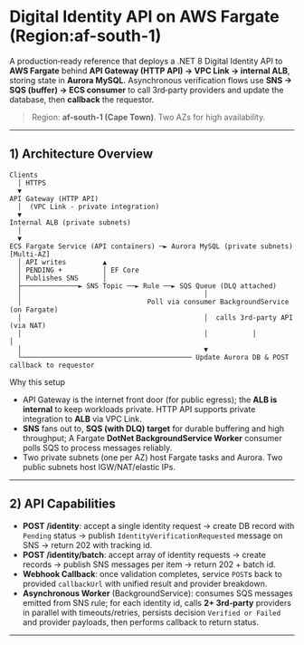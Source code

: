 # Digital Identity API on AWS Fargate (Region:af-south-1)

A production‑ready reference that deploys a .NET 8 Digital Identity API to **AWS Fargate** behind **API Gateway (HTTP API) → VPC Link → internal ALB**, storing state in **Aurora MySQL**. Asynchronous verification flows use **SNS → SQS (buffer) → ECS consumer** to call 3rd‑party providers and update the database, then **callback** the requestor.

> Region: **af-south-1 (Cape Town)**. Two AZs for high availability.

---

## 1) Architecture Overview

```
Clients
  │ HTTPS
  ▼
API Gateway (HTTP API)
  │  (VPC Link - private integration)
  ▼
Internal ALB (private subnets)
  │
  ▼
ECS Fargate Service (API containers) ─► Aurora MySQL (private subnets)[Multi-AZ]
  │ API writes         ▲
  │ PENDING +          │ EF Core
  │ Publishes SNS      │
  ├──────────────► SNS Topic ──► Rule ──► SQS Queue (DLQ attached)
  │                                             │
  │                               Poll via consumer BackgroundService (on Fargate)
  │                                             │  calls 3rd‑party API (via NAT)
  │                                             │           │                                             │  
  │                                             ▼
  └────────────────────────────────────────── Update Aurora DB & POST callback to requestor
```

Why this setup
- API Gateway is the internet front door (for public egress); the **ALB is internal** to keep workloads private. HTTP API supports private integration to **ALB** via VPC Link.
- **SNS** fans out to, **SQS (with DLQ) target** for durable buffering and high throughput; A Fargate **DotNet BackgroundService Worker** consumer polls SQS to process messages reliably.
- Two private subnets (one per AZ) host Fargate tasks and Aurora. Two public subnets host IGW/NAT/elastic IPs.

---

## 2) API Capabilities

- **POST /identity**: accept a single identity request → create DB record with `Pending` status → publish `IdentityVerificationRequested` message on SNS → return 202 with tracking id.
- **POST /identity/batch**: accept array of identity requests → create records → publish SNS messages per item → return 202 + batch id.
- **Webhook Callback**: once validation completes, service `POST`s back to provided `callbackUrl` with unified result and provider breakdown.
- **Asynchronous Worker** (BackgroundService): consumes SQS messages emitted from SNS rule; for each identity id, calls **2+ 3rd‑party** providers in parallel with timeouts/retries, persists decision `Verified or Failed` and provider payloads, then performs callback to return status.

---